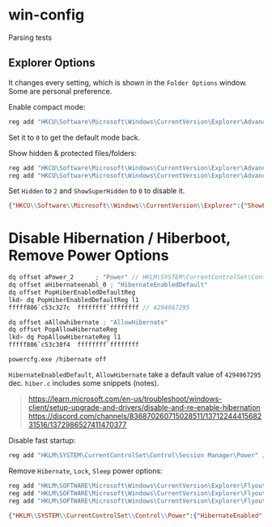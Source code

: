 # win-config
Parsing tests


## Explorer Options

It changes every setting, which is shown in the `Folder Options` window. Some are personal preference.

Enable compact mode:
```bat
reg add "HKCU\Software\Microsoft\Windows\CurrentVersion\Explorer\Advanced" /v UseCompactMode /t REG_DWORD /d 1
```
Set it to `0` to get the default mode back.

Show hidden & protected files/folders:
```bat
reg add "HKCU\Software\Microsoft\Windows\CurrentVersion\Explorer\Advanced" /v Hidden /t REG_DWORD /d 1 /f
reg add "HKCU\Software\Microsoft\Windows\CurrentVersion\Explorer\Advanced" /v ShowSuperHidden /t REG_DWORD /d 1 /f
```
Set `Hidden` to `2` and `ShowSuperHidden` to `0` to disable it.

```json
{"HKCU\\Software\\Microsoft\\Windows\\CurrentVersion\\Explorer":{"ShowFrequent":{"Type":"REG_DWORD","Data":0},"ShowRecent":{"Type":"REG_DWORD","Data":0},"ShowCloudFilesInQuickAccess":{"Type":"REG_DWORD","Data":0},"ShowDriveLettersFirst":{"Type":"REG_DWORD","Data":0}},"HKCU\\Software\\Microsoft\\Windows\\CurrentVersion\\Explorer\\Advanced":{"IconsOnly":{"Type":"REG_DWORD","Data":0},"UseCompactMode":{"Type":"REG_DWORD","Data":1},"ShowTypeOverlay":{"Type":"REG_DWORD","Data":0},"FolderContentsInfoTip":{"Type":"REG_DWORD","Data":0},"Hidden":{"Type":"REG_DWORD","Data":2},"HideDrivesWithNoMedia":{"Type":"REG_DWORD","Data":0},"HideFileExt":{"Type":"REG_DWORD","Data":0},"HideMergeConflicts":{"Type":"REG_DWORD","Data":0},"ShowSuperHidden":{"Type":"REG_DWORD","Data":0},"SeparateProcess":{"Type":"REG_DWORD","Data":0},"PersistBrowsers":{"Type":"REG_DWORD","Data":0},"ShowEncryptCompressedColor":{"Type":"REG_DWORD","Data":0},"ShowInfoTip":{"Type":"REG_DWORD","Data":0},"ShowPreviewHandlers":{"Type":"REG_DWORD","Data":0},"ShowStatusBar":{"Type":"REG_DWORD","Data":1},"ShowSyncProviderNotifications":{"Type":"REG_DWORD","Data":0},"AutoCheckSelect":{"Type":"REG_DWORD","Data":0},"SharingWizardOn":{"Type":"REG_DWORD","Data":0},"TypeAhead":{"Type":"REG_DWORD","Data":0},"NavPaneExpandToCurrentFolder":{"Type":"REG_DWORD","Data":0},"NavPaneShowAllCloudStates":{"Type":"REG_DWORD","Data":0},"NavPaneShowAllFolders":{"Type":"REG_DWORD","Data":0},"TaskbarDa":{"Type":"REG_DWORD","Data":0}}}
```

# Disable Hibernation / Hiberboot, Remove Power Options

```c
dq offset aPower_2      ; "Power" // HKLM\SYSTEM\CurrentControlSet\Control\Power
dq offset aHibernateenabl_0 ; "HibernateEnabledDefault"
dq offset PopHiberEnabledDefaultReg
lkd> dq PopHiberEnabledDefaultReg l1
fffff806`c53c327c  ffffffff`ffffffff // 4294967295

dq offset aAllowhibernate ; "AllowHibernate"
dq offset PopAllowHibernateReg
lkd> dq PopAllowHibernateReg l1
fffff806`c53c30f4  ffffffff`ffffffff
```
`powercfg.exe /hibernate off`

`HibernateEnabledDefault`, `AllowHibernate` take a default value of `4294967295` dec. `hiber.c` includes some snippets (notes).
> https://learn.microsoft.com/en-us/troubleshoot/windows-client/setup-upgrade-and-drivers/disable-and-re-enable-hibernation
> https://discord.com/channels/836870260715028511/1371224441568231516/1372986527411470377

Disable fast startup:
```bat
reg add "HKLM\SYSTEM\CurrentControlSet\Control\Session Manager\Power" /v HiberbootEnabled /t REG_DWORD /d 0 /f
```
Remove `Hibernate`, `Lock`, `Sleep` power options:
```bat
reg add "HKLM\SOFTWARE\Microsoft\Windows\CurrentVersion\Explorer\FlyoutMenuSettings" /v ShowHibernateOption /t REG_DWORD /d 0 /f
reg add "HKLM\SOFTWARE\Microsoft\Windows\CurrentVersion\Explorer\FlyoutMenuSettings" /v ShowLockOption /t REG_DWORD /d 0 /f
reg add "HKLM\SOFTWARE\Microsoft\Windows\CurrentVersion\Explorer\FlyoutMenuSettings" /v ShowSleepOption /t REG_DWORD /d 0 /f
```
```json
{"HKLM\\SYSTEM\\CurrentControlSet\\Control\\Power":{"HibernateEnabled":{"Type":"REG_DWORD","Data":0},"HibernateEnabledDefault":{"Type":"REG_DWORD","Data":0},"AllowHibernate":{"Type":"REG_DWORD","Data":0}}}
```

